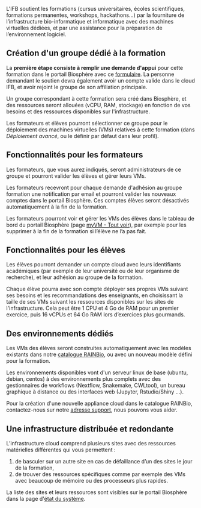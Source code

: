 L'IFB soutient les formations (cursus universitaires, écoles scientifiques, formations permanentes, workshops, hackathons...) par la fourniture de l’infrastructure bio-informatique et informatique avec des machines virtuelles dédiées, et par une assistance pour la préparation de l’environnement logiciel.

## Création d'un groupe dédié à la formation 

La **première étape consiste à remplir une demande d'appui** pour cette formation dans le portail Biosphère avec ce 
[formulaire](https://biosphere.france-bioinformatique.fr/cloudweb_account/groups/create?type_of_group=2). La personne demandant le soutien devra également avoir un compte valide dans le cloud IFB, et avoir rejoint le groupe de son affiliation principale.
 
Un groupe correspondant à cette formation sera créé dans Biosphère, et des ressources seront allouées (vCPU, RAM, stockage) en fonction de vos besoins et des ressources disponibles sur l'infrastructure.

Les formateurs et élèves pourront sélectionner ce groupe pour le déploiement des machines virtuelles (VMs) relatives à cette formation (dans *Déploiement avancé*, ou le définir par défaut dans leur profil).

## Fonctionnalités pour les formateurs

Les formateurs, que vous aurez indiqués, seront administrateurs de ce groupe et pourront valider les élèves et gérer leurs VMs.

Les formateurs recevront pour chaque demande d'adhésion au groupe formation une notification par email et pourront valider les nouveaux comptes dans le portail Biosphère. Ces comptes élèves seront désactivés automatiquement à la fin de la formation.

Les formateurs pourront voir et gérer les VMs des élèves dans le tableau de bord du portail Biosphère (page [myVM - Tout voir](https://biosphere.france-bioinformatique.fr/monitor)), par exemple pour les supprimer à la fin de la formation si l’élève ne l’a pas fait.

## Fonctionnalités pour les élèves

Les élèves pourront demander un compte cloud avec leurs identifiants académiques (par exemple de leur université ou de leur organisme de recherche), et leur adhésion au groupe de la formation.

Chaque élève pourra avec son compte déployer ses propres VMs suivant ses besoins et les recommandations des enseignants, en choisissant la taille de ses VMs suivant les ressources disponibles sur les sites de l'infrastructure. Cela peut être 1 CPU et 4 Go de RAM pour un premier exercice, puis 16 vCPUs et 64 Go RAM lors d’exercices plus gourmands. 

## Des environnements dédiés

Les VMs des élèves seront construites automatiquement avec les modèles existants dans notre [catalogue RAINBio](https://biosphere.france-bioinformatique.fr/catalogue), ou avec un nouveau modèle défini pour la formation.

Les environnements disponibles vont d'un serveur linux de base (ubuntu, debian, centos) à des environnements plus complets avec des gestionnaires de workflows (Nextflow, Snakemake, CWLtool), un bureau graphique à distance ou des interfaces web (Jupyter, Rstudio/Shiny …).

Pour la création d'une nouvelle appliance cloud dans le catalogue RAINBio, contactez-nous sur notre [adresse support](mailto:biosphere-support@genouest.org), nous pouvons vous aider.

## Une infrastructure distribuée et redondante

L’infrastructure cloud comprend plusieurs sites avec des ressources matérielles différentes qui vous permettent : 
1. de basculer sur un autre site en cas de défaillance d’un des sites le jour de la formation,
2. de trouver des ressources spécifiques comme par exemple des VMs avec beaucoup de mémoire ou des processeurs plus rapides.

La liste des sites et leurs ressources sont visibles sur le portail Biosphère dans la page d'[état du système](https://biosphere.france-bioinformatique.fr/cloud/system_status).


